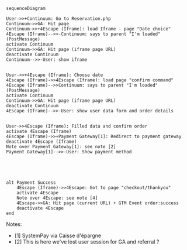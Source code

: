 ```mermaid
sequenceDiagram

User->>+Continuum: Go to Reservation.php
Continuum->>GA: Hit page
Continuum->>+4Escape (Iframe): load Iframe - page "Date choice"
4Escape (Iframe)-->>-Continuum: says to parent "I'm loaded" (PostMessage)
activate Continuum
Continuum->>GA: Hit page (iframe page URL)
deactivate Continuum
Continuum-->>-User: show iframe


User->>+4Escape (Iframe): Choose date
4Escape (Iframe)->>4Escape (Iframe): load page "confirm command"
4Escape (Iframe)-->>Continuum: says to parent "I'm loaded" (PostMessage)
activate Continuum
Continuum->>GA: Hit page (iframe page URL)
deactivate Continuum
4Escape (Iframe)-->>-User: show user data form and order details


User->>4Escape (Iframe): Filled data and confirm order
activate 4Escape (Iframe)
4Escape (Iframe)->>+Payment Gateway[1]: Redirect to payment gateway 
deactivate 4Escape (Iframe)
Note over Payment Gateway[1]: see note [2]
Payment Gateway[1]-->>-User: Show payment method





alt Payment Success
	4Escape (Iframe)->>4Escape: Got to page "checkout/thankyou"
	activate 4Escape
	Note over 4Escape: see note [4]
	4Escape->>GA: Hit page (current URL) + GTM Event order:success
	deactivate 4Escape
end
```

Notes:
* [1] SystemPay via Caisse d'épargne
* [2] This is here we've lost user session for GA and referral ?
<!--stackedit_data:
eyJoaXN0b3J5IjpbMTk5MjUzNDg4OCwxOTI1MzI2MjM4LDk2Mj
k5OTE1MSwtMTk1OTYwMjgzMl19
-->